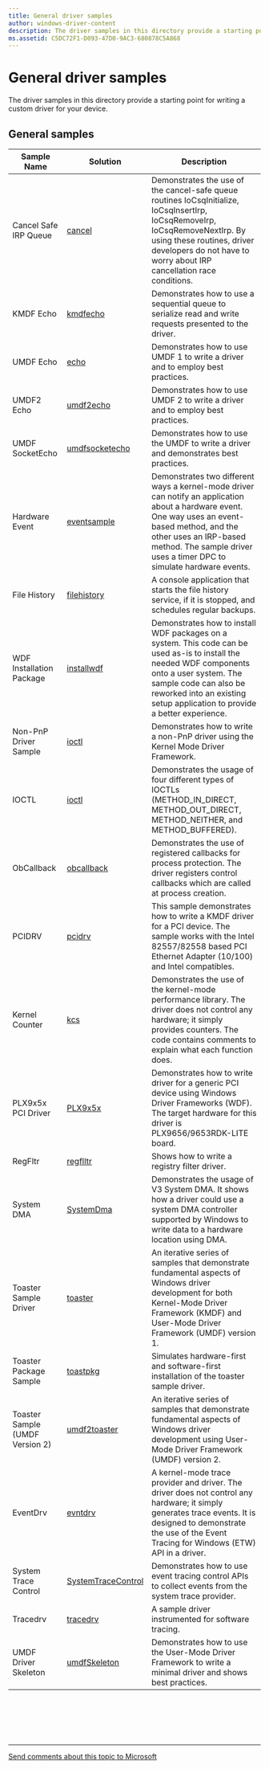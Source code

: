 ```yaml
---
title: General driver samples
author: windows-driver-content
description: The driver samples in this directory provide a starting point for writing a custom driver for your device.
ms.assetid: C5DC72F1-D093-47D0-9AC3-680878C5A868
---
```


# General driver samples


The driver samples in this directory provide a starting point for writing a custom driver for your device.

## General samples


| Sample Name                     | Solution                                                              | Description                                                                                                                                                                                                                                        |
|---------------------------------|-----------------------------------------------------------------------|----------------------------------------------------------------------------------------------------------------------------------------------------------------------------------------------------------------------------------------------------|
| Cancel Safe IRP Queue           | [cancel](http://go.microsoft.com/fwlink/p/?LinkId=617705)             | Demonstrates the use of the cancel-safe queue routines IoCsqInitialize, IoCsqInsertIrp, IoCsqRemoveIrp, IoCsqRemoveNextIrp. By using these routines, driver developers do not have to worry about IRP cancellation race conditions.                |
| KMDF Echo                       | [kmdfecho](http://go.microsoft.com/fwlink/p/?LinkId=617706)           | Demonstrates how to use a sequential queue to serialize read and write requests presented to the driver.                                                                                                                                           |
| UMDF Echo                       | [echo](http://go.microsoft.com/fwlink/p/?LinkId=617707)               | Demonstrates how to use UMDF 1 to write a driver and to employ best practices.                                                                                                                                                                     |
| UMDF2 Echo                      | [umdf2echo](http://go.microsoft.com/fwlink/p/?LinkId=617708)          | Demonstrates how to use UMDF 2 to write a driver and to employ best practices.                                                                                                                                                                     |
| UMDF SocketEcho                 | [umdfsocketecho](http://go.microsoft.com/fwlink/p/?LinkId=617709)     | Demonstrates how to use the UMDF to write a driver and demonstrates best practices.                                                                                                                                                                |
| Hardware Event                  | [eventsample](http://go.microsoft.com/fwlink/p/?LinkId=617711)        | Demonstrates two different ways a kernel-mode driver can notify an application about a hardware event. One way uses an event-based method, and the other uses an IRP-based method. The sample driver uses a timer DPC to simulate hardware events. |
| File History                    | [filehistory](http://go.microsoft.com/fwlink/p/?LinkId=617712)        | A console application that starts the file history service, if it is stopped, and schedules regular backups.                                                                                                                                       |
| WDF Installation Package        | [installwdf](http://go.microsoft.com/fwlink/p/?LinkId=617713)         | Demonstrates how to install WDF packages on a system. This code can be used as-is to install the needed WDF components onto a user system. The sample code can also be reworked into an existing setup application to provide a better experience. |
| Non-PnP Driver Sample           | [ioctl](http://go.microsoft.com/fwlink/p/?LinkId=620307)              | Demonstrates how to write a non-PnP driver using the Kernel Mode Driver Framework.                                                                                                                                                                 |
| IOCTL                           | [ioctl](http://go.microsoft.com/fwlink/p/?LinkId=617715)              | Demonstrates the usage of four different types of IOCTLs (METHOD\_IN\_DIRECT, METHOD\_OUT\_DIRECT, METHOD\_NEITHER, and METHOD\_BUFFERED).                                                                                                         |
| ObCallback                      | [obcallback](http://go.microsoft.com/fwlink/p/?LinkId=617716)         | Demonstrates the use of registered callbacks for process protection. The driver registers control callbacks which are called at process creation.                                                                                                  |
| PCIDRV                          | [pcidrv](http://go.microsoft.com/fwlink/p/?LinkId=617717)             | This sample demonstrates how to write a KMDF driver for a PCI device. The sample works with the Intel 82557/82558 based PCI Ethernet Adapter (10/100) and Intel compatibles.                                                                       |
| Kernel Counter                  | [kcs](http://go.microsoft.com/fwlink/p/?LinkId=617718)                | Demonstrates the use of the kernel-mode performance library. The driver does not control any hardware; it simply provides counters. The code contains comments to explain what each function does.                                                 |
| PLX9x5x PCI Driver              | [PLX9x5x](http://go.microsoft.com/fwlink/p/?LinkId=617719)            | Demonstrates how to write driver for a generic PCI device using Windows Driver Frameworks (WDF). The target hardware for this driver is PLX9656/9653RDK-LITE board.                                                                                |
| RegFltr                         | [regflltr](http://go.microsoft.com/fwlink/p/?LinkId=617720)           | Shows how to write a registry filter driver.                                                                                                                                                                                                       |
| System DMA                      | [SystemDma](http://go.microsoft.com/fwlink/p/?LinkId=617722)          | Demonstrates the usage of V3 System DMA. It shows how a driver could use a system DMA controller supported by Windows to write data to a hardware location using DMA.                                                                              |
| Toaster Sample Driver           | [toaster](http://go.microsoft.com/fwlink/p/?LinkId=620309)            | An iterative series of samples that demonstrate fundamental aspects of Windows driver development for both Kernel-Mode Driver Framework (KMDF) and User-Mode Driver Framework (UMDF) version 1.                                                    |
| Toaster Package Sample          | [toastpkg](http://go.microsoft.com/fwlink/p/?LinkId=617723)           | Simulates hardware-first and software-first installation of the toaster sample driver.                                                                                                                                                             |
| Toaster Sample (UMDF Version 2) | [umdf2toaster](http://go.microsoft.com/fwlink/p/?LinkId=620310)       | An iterative series of samples that demonstrate fundamental aspects of Windows driver development using User-Mode Driver Framework (UMDF) version 2.                                                                                               |
| EventDrv                        | [evntdrv](http://go.microsoft.com/fwlink/p/?LinkId=617724)            | A kernel-mode trace provider and driver. The driver does not control any hardware; it simply generates trace events. It is designed to demonstrate the use of the Event Tracing for Windows (ETW) API in a driver.                                 |
| System Trace Control            | [SystemTraceControl](http://go.microsoft.com/fwlink/p/?LinkId=617725) | Demonstrates how to use event tracing control APIs to collect events from the system trace provider.                                                                                                                                               |
| Tracedrv                        | [tracedrv](http://go.microsoft.com/fwlink/p/?LinkId=617726)           | A sample driver instrumented for software tracing.                                                                                                                                                                                                 |
| UMDF Driver Skeleton            | [umdfSkeleton](http://go.microsoft.com/fwlink/p/?LinkId=617727)       | Demonstrates how to use the User-Mode Driver Framework to write a minimal driver and shows best practices.                                                                                                                                         |

 

 

 


--------------------
[Send comments about this topic to Microsoft](mailto:wsddocfb@microsoft.com?subject=Documentation%20feedback%20%5Bwdkappendix\wdkappendix%5D:%20General%20driver%20samples%20%20RELEASE:%20%289/9/2016%29&body=%0A%0APRIVACY%20STATEMENT%0A%0AWe%20use%20your%20feedback%20to%20improve%20the%20documentation.%20We%20don't%20use%20your%20email%20address%20for%20any%20other%20purpose,%20and%20we'll%20remove%20your%20email%20address%20from%20our%20system%20after%20the%20issue%20that%20you're%20reporting%20is%20fixed.%20While%20we're%20working%20to%20fix%20this%20issue,%20we%20might%20send%20you%20an%20email%20message%20to%20ask%20for%20more%20info.%20Later,%20we%20might%20also%20send%20you%20an%20email%20message%20to%20let%20you%20know%20that%20we've%20addressed%20your%20feedback.%0A%0AFor%20more%20info%20about%20Microsoft's%20privacy%20policy,%20see%20http://privacy.microsoft.com/default.aspx. "Send comments about this topic to Microsoft")


